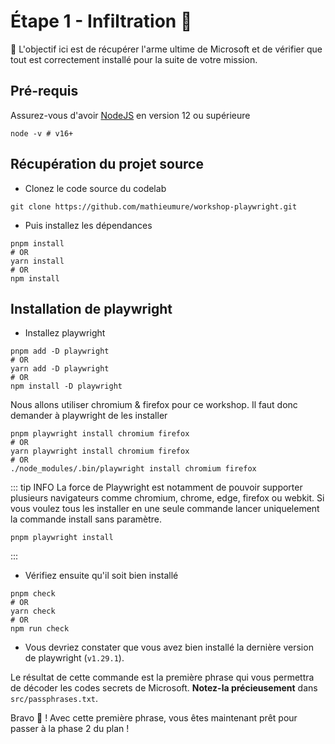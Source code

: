 # Étape 1 - Infiltration 🥷

🎯 L'objectif ici est de récupérer l'arme ultime de Microsoft et de vérifier que tout est correctement installé pour la suite de votre mission.

## Pré-requis

Assurez-vous d'avoir [NodeJS](https://nodejs.org/en/) en version 12 ou supérieure

```shell
node -v # v16+
```

## Récupération du projet source

- Clonez le code source du codelab

```shell
git clone https://github.com/mathieumure/workshop-playwright.git
```

- Puis installez les dépendances

```shell
pnpm install
# OR
yarn install
# OR
npm install
```

## Installation de playwright

- Installez playwright

```shell
pnpm add -D playwright
# OR
yarn add -D playwright
# OR
npm install -D playwright
```

Nous allons utiliser chromium & firefox pour ce workshop. Il faut donc demander à playwright de les installer

```shell
pnpm playwright install chromium firefox
# OR
yarn playwright install chromium firefox
# OR
./node_modules/.bin/playwright install chromium firefox
```

::: tip INFO
La force de Playwright est notamment de pouvoir supporter plusieurs navigateurs comme chromium, chrome, edge, firefox ou webkit. Si vous voulez tous les installer en une seule commande lancer uniquelement la commande install sans paramètre.

```
pnpm playwright install
```

:::

- Vérifiez ensuite qu'il soit bien installé

```shell
pnpm check
# OR
yarn check
# OR
npm run check
```

- Vous devriez constater que vous avez bien installé la dernière version de playwright (`v1.29.1`).

Le résultat de cette commande est la première phrase qui vous permettra de décoder les codes secrets de Microsoft. **Notez-la précieusement** dans `src/passphrases.txt`.

Bravo 💪 ! Avec cette première phrase, vous êtes maintenant prêt pour passer à la phase 2 du plan !
